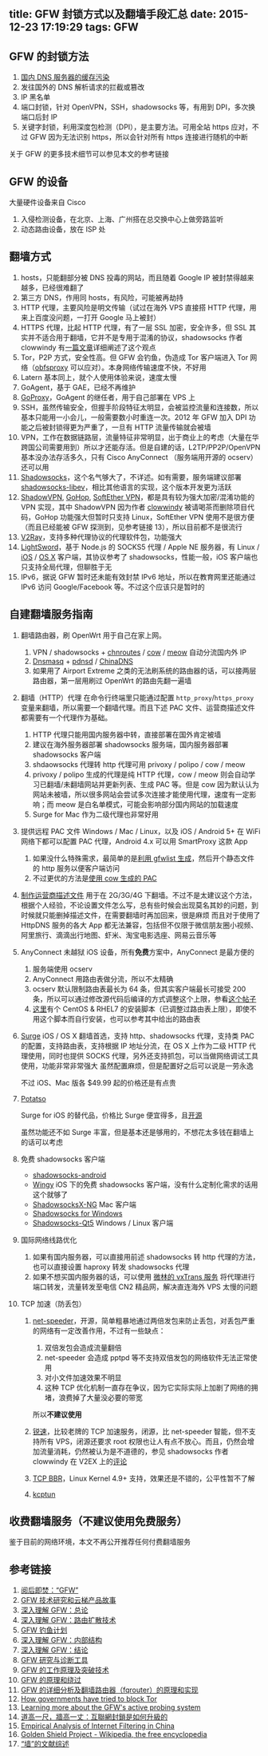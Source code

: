 title: GFW 封锁方式以及翻墙手段汇总
date: 2015-12-23 17:19:29
tags: GFW
---

## GFW 的封锁方法
1. [国内 DNS 服务器的缓存污染](https://censorbib.nymity.ch/pdf/Farnan2016a.pdf)
2. 发往国外的 DNS 解析请求的拦截或篡改
3. IP 黑名单
4. 端口封锁，针对 OpenVPN，SSH，shadowsocks 等，有用到 DPI，多次换端口后封 IP
5. 关键字封锁，利用深度包检测（DPI），是主要方法。可用全站 https 应对，不过 GFW 因为无法识别 https，所以会针对所有 https 连接进行随机的中断

<!-- more -->

关于 GFW 的更多技术细节可以参见本文的参考链接

## GFW 的设备
大量硬件设备来自 Cisco
1. 入侵检测设备，在北京、上海、广州搭在总交换中心上做旁路监听
2. 动态路由设备，放在 ISP 处

## 翻墙方式
1. hosts，只能翻部分被 DNS 投毒的网站，而且随着 Google IP 被封禁得越来越多，已经很难翻了
2. 第三方 DNS，作用同 hosts，有风险，可能被再劫持
3. HTTP 代理，主要风险是明文传输（试过在海外 VPS 直接搭 HTTP 代理，用来上百度没问题，一打开 Google 马上被封）
4. HTTPS 代理，比起 HTTP 代理，有了一层 SSL 加密，安全许多，但 SSL 其实并不适合用于翻墙，它并不是专用于混淆的协议，shadowsocks 作者 clowwindy 有[一篇文章](https://gist.github.com/clowwindy/5947691)详细阐述了这个观点
4. Tor，P2P 方式，安全性高。但 GFW 会钓鱼，伪造成 Tor 客户端进入 Tor 网络（[obfsproxy](https://www.torproject.org/projects/obfsproxy.html.en) 可以应对）。本身网络传输速度不快，不好用
5. Latern 基本同上，就个人使用体验来说，速度太慢
6. GoAgent，基于 GAE，已经不再维护
7. [GoProxy](https://github.com/phuslu/goproxy)，GoAgent 的继任者，用于自己部署在 VPS 上
8. SSH，虽然传输安全，但握手阶段特征太明显，会被监控流量和连接数，所以基本只能用一小会儿，一般需要数小时重连一次。2012 年 GFW 加入 DPI 功能之后被封锁得更为严重了，一旦有 HTTP 流量传输就会被墙
9. VPN，工作在数据链路层，流量特征非常明显，出于商业上的考虑（大量在华跨国公司需要用到）所以才还能存活。但是自建的话，L2TP/PP2P/OpenVPN 基本没办法存活多久，只有 Cisco AnyConnect （服务端用开源的 ocserv）还可以用
10. [Shadowsocks](https://github.com/shadowsocks)，这个名气够大了，不详述。如有需要，服务端建议部署[shadowsocks-libev](https://github.com/shadowsocks/shadowsocks-libev)，相比其他语言的实现，这个版本开发更为活跃
11. [ShadowVPN](https://github.com/Long-live-shadowsocks/ShadowVPN), [GoHop](https://github.com/bigeagle/gohop), [SoftEther VPN](https://www.softether.org/)，都是具有较为强大加密/混淆功能的 VPN 实现，其中 ShadowVPN 因为作者 [clowwindy](https://github.com/clowwindy) 被请喝茶而删除项目代码，GoHop 功能强大但暂时只支持 Linux，SoftEther VPN 使用不是很方便（而且已经能被 GFW 探测到，见参考链接 13），所以目前都不是很流行
12. [V2Ray](https://www.v2ray.com/zh_cn/index.html)，支持多种代理协议的代理软件包，功能强大
13. [LightSword](https://github.com/UnsignedInt8/LightSword)，基于 Node.js 的 SOCKS5 代理 / Apple NE 服务器，有 Linux / [iOS](https://itunes.apple.com/cn/app/level.4/id1082115711?ls=1&mt=8) / [OS X](https://itunes.apple.com/cn/app/level.5/id1088733081?ls=1&mt=12) 客户端，其协议参考了 shadowsocks，性能一般，iOS 客户端也只支持全局代理，但聊胜于无
14. IPv6，据说 GFW 暂时还未能有效封禁 IPv6 地址，所以在教育网里还能通过 IPv6 访问 Google/Facebook 等。不过这个应该只是暂时的

## 自建翻墙服务指南
1. 翻墙路由器，刷 OpenWrt
    用于自己在家上网。
	1. VPN / shadowsocks + [chnroutes](https://github.com/fivesheep/chnroutes) / [cow](https://github.com/cyfdecyf/cow) / [meow](https://github.com/renzhn/MEOW) 自动分流国内外 IP
	2. [Dnsmasq](http://wiki.openwrt.org/doc/howto/dhcp.dnsmasq) + [pdnsd](http://members.home.nl/p.a.rombouts/pdnsd/) / [ChinaDNS](https://github.com/shadowsocks/ChinaDNS)
	3. 如果用了 Airport Extreme 之类的无法刷系统的路由器的话，可以接两层路由器，第一层用刷过 OpenWrt 的路由先翻一遍墙

2. 翻墙（HTTP）代理
    在命令行终端里只能通过配置 `http_proxy`/`https_proxy` 变量来翻墙，所以需要一个翻墙代理。而且下述 PAC 文件、运营商描述文件都需要有一个代理作为基础。
    1. HTTP 代理只能用国内服务器中转，直接部署在国外肯定被墙
    2. 建议在海外服务器部署 shadowsocks 服务端，国内服务器部署 shadowsocks 客户端
    3. shdaowsocks 代理转 http 代理可用 privoxy / polipo / cow / meow
    4. privoxy / polipo 生成的代理是纯 HTTP 代理，cow / meow 则会自动学习已翻墙/未翻墙网站并更新列表、生成 PAC 等。但是 cow 因为默认认为网站未被墙，所以很多网站会尝试多次连接才能使用代理，速度有一定影响；而 meow 是白名单模式，可能会影响部分国内网站的加载速度
    5. Surge for Mac 作为二级代理也非常好用

3. 提供远程 PAC 文件
    Windows / Mac / Linux，以及 iOS / Android 5+ 在 WiFi 网络下都可以配置 PAC 代理，Android 4.x 可以用 SmartProxy 这款 App
    1. 如果没什么特殊需求，最简单的是[利用 gfwlist 生成](http://codelife.me/blog/2013/04/06/convert-gfwlist-to-pac/)，然后开个静态文件的 http 服务以便客户端访问
    2. 不过更优的方法是[使用 cow 生成的 PAC](https://github.com/cyfdecyf/cow#user-content-详细使用说明)

4. [制作运营商描述文件](https://velaciela.ms/use_apn_connect)
    用于在 2G/3G/4G 下翻墙。不过不是太建议这个方法，根据个人经验，不论设置文件怎么写，总有些时候会出现莫名其妙的问题，到时候就只能删掉描述文件，在需要翻墙时再加回来，很是麻烦
   而且对于使用了 HttpDNS 服务的各大 App 都无法兼容，包括但不仅限于微信朋友圈小视频、阿里旅行、滴滴出行地图、虾米、淘宝电影选座、网易云音乐等

5. AnyConnect
    未越狱 iOS 设备，所有**免费**方案中，AnyConnect 是最方便的
	1. 服务端使用 ocserv
	2. AnyConnect 用路由表做分流，所以不太精确
	3. ocserv 默认限制路由表最长为 64 条，但其实客户端最长可接受 200 条，所以可以通过修改源代码后编译的方式调整这个上限，参看[这个帖子](https://www.v2ex.com/t/136431)
	4. [这里](https://github.com/travislee8964/Ocserv-install-script-for-CentOS-RHEL-7)有个 CentOS & RHEL7 的安装脚本（已调整过路由表上限），即使不用这个脚本而自行安装，也可以参考其中给出的路由表

6. [Surge](http://nssurge.com/)
   iOS / OS X 翻墙首选，支持 http、shadowsocks 代理，支持类 PAC 的配置，支持路由表，支持根据 IP 地址分流，在 OS X 上作为二级 HTTP 代理使用，同时也提供 SOCKS 代理，另外还支持抓包，可以当做网络调试工具使用，功能非常非常强大
   虽然配置麻烦，但是配置好之后可以说是一劳永逸
   
   不过 iOS、Mac 版各 $49.99 起的价格还是有点贵
   
7. [Potatso](https://itunes.apple.com/cn/app/potatso-zhi-chi-zi-ding-yi/id1070901416?mt=8)

    Surge for iOS 的替代品，价格比 Surge 便宜得多，且[开源](https://github.com/shadowsocks/Potatso)
    
    虽然功能还不如 Surge 丰富，但是基本还是够用的，不想花太多钱在翻墙上的话可以考虑
    
8. 免费 shadowsocks 客户端

    - [shadowsocks-android](https://github.com/shadowsocks/shadowsocks-android/releases)
    - [Wingy](https://www.wingy.site/appstore.html)
        iOS 下的免费 shadowsocks 客户端，没有什么定制化需求的话用这个就够了
    - [ShadowsocksX-NG](https://github.com/shadowsocks/ShadowsocksX-NG)
        Mac 客户端
    - [Shadowsocks for Windows](https://github.com/shadowsocks/shadowsocks-windows)
    - [Shadowsocks-Qt5](https://github.com/shadowsocks/shadowsocks-qt5) Windows / Linux 客户端

9. 国际网络线路优化
    1. 如果有国内服务器，可以直接用前述 shadowsocks 转 http 代理的方法，也可以直接设置 haproxy 转发 shadowsocks 代理
    2. 如果不想买国内服务器的话，可以使用 [微林的 vxTrans 服务](https://vnet.link/?rc=18139) 将代理进行端口转发，流量转发至电信 CN2 精品网，解决直连海外 VPS 太慢的问题

10. TCP 加速（防丢包）

    1. [net-speeder](https://github.com/snooda/net-speeder)，开源，简单粗暴地通过两倍发包来防止丢包，对丢包严重的网络有一定改善作用，不过有一些缺点：
        1. 双倍发包会造成流量翻倍
        2. net-speeder 会造成 pptpd 等不支持双倍发包的网络软件无法正常使用
        3. 对小文件加速效果不明显
        4. 这种 TCP 优化机制一直存在争议，因为它实际实际上加剧了网络的拥堵，浪费掉了大量没必要的带宽

        所以**不建议使用**

    2. [锐速](http://serverspeeder.com/)，比较老牌的 TCP 加速服务，闭源，比 net-speeder 智能，但不支持所有 VPS，闭源还要求 root 权限也让人有点不放心。而且，仍然会增加流量消耗，仍然被认为是不道德的，参见 shadowsocks 作者 clowwindy 在 V2EX 上的[评论](http://v2ex.com/t/164883?p=1#r_1742730)
    3. [TCP BBR](https://www.zhihu.com/question/53559433)，Linux Kernel 4.9+ 支持，效果还是不错的，公平性暂不了解
    4. [kcptun](https://github.com/xtaci/kcptun)

## 收费翻墙服务（**不建议使用免费服务**）

鉴于目前的网络环境，本文不再公开推荐任何付费翻墙服务

<!--

1. HTTP 代理以及 AnyConnect
	1. [轻云](http://theqingyun.info/r/2g3wq0)
	   使用两年半，换过两次域名，另外还挂过两次，不过恢复时间较快。如果发现网站上不去了可以发任意内容邮件到 <theqingyun@gmail.com> 获取最新地址
	2. [土行孙](http://itxs.co/s/b6098a9h)
	   使用一年，挂过两次。**文档极为完善**，对于不怎么翻墙、不熟悉翻墙工具的小白用户十分友好，另外学生凭校园邮箱有七折优惠
	3. [熊猫翻滚](https://ezcat.xyz/)
	   价格略贵，有[微博客服](http://weibo.com/pandafanorg)，一般没什么问题，但小坑不断，典型的互联网服务。最近半年挂的次数不少……从微博时间线上就可以看出来
2. VPN
	1. [云梯 VPN](https://www.ytvpn.com/)
	2. [Astrill](https://www.astrill.com/)，目前似乎速度已经不怎么样了，不推荐
	3. [VyprVPN](https://www.goldenfrog.com/vyprvpn)
3. [EurekaVPT](https://eurekavpt.com/)
    没用过，口碑不错，价格略贵，需要邀请

-->

## 参考链接
1. [阅后即焚：“GFW”](http://www.chinagfw.org/2009/08/gfw_30.html)
2. [GFW 技术研究和云梯产品故事](http://teahour.fm/2013/07/09/gfw-and-vpncloud.html)
3. [深入理解 GFW：总论](http://gfwrev.blogspot.jp/2009/10/gfw.html)
4. [深入理解 GFW：路由扩散技术](http://gfwrev.blogspot.fr/2009/11/gfw_05.html)
5. [GFW 钓鱼计划](http://gfwrev.blogspot.fr/2009/11/gfw.html)
6. [深入理解 GFW：内部结构](http://gfwrev.blogspot.fr/2010/02/gfw.html)
7. [深入理解 GFW：结论](http://gfwrev.blogspot.fr/2010/03/gfw.html)
8. [GFW 研究与诊断工具](http://gfwrev.blogspot.fr/2009/11/gfw_10.html)
9. [GFW 的工作原理及突破技术](http://m.friendfeed-media.com/4457da9004be475a669d679bec5f17120bdf3d08)
10. [GFW 的原理和绕过](https://raw.githubusercontent.com/shell909090/slides/master/pdf/GFW.pdf)
11. [GFW 的详细分析及翻墙路由器（fqrouter）的原理和实现](https://docs.google.com/document/d/1mmMiMYbviMxJ-DhTyIGdK7OOg581LSD1CZV4XY1OMG8/edit)
12. [How governments have tried to block Tor](https://www.youtube.com/watch?v=GwMr8Xl7JMQ&index=128&list=WL)
13. [Learning more about the GFW's active probing system](https://blog.torproject.org/blog/learning-more-about-gfws-active-probing-system)
14. [道高一尺，牆高一丈：互聯網封鎖是如何升級的](https://theinitium.com/article/20150904-mainland-greatfirewall/)
15. [Empirical Analysis of Internet Filtering in China](http://cyber.law.harvard.edu/filtering/china/appendix-tech.html)
16. [Golden Shield Project - Wikipedia, the free encyclopedia](https://en.wikipedia.org/wiki/Golden_Shield_Project)
17. [“墙”的文献综述](http://xieyi64.blogspot.com/2010/12/blog-post.html)

